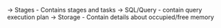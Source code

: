 -> Stages
    - Contains stages and tasks
-> SQL/Query
    - contain query execution plan
-> Storage
    - Contain details about occupied/free memory